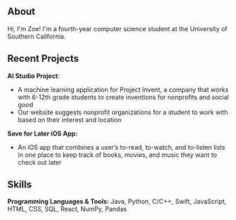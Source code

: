 **About**
---
Hi, I'm Zoe! I'm a fourth-year computer science student at the University of Southern California.

**Recent Projects**
---
**AI Studio Project**:
* A machine learning application for Project Invent, a company that works with 6-12th grade students to create inventions for nonprofits and social good
* Our website suggests nonprofit organizations for a student to work with based on their interest and location

**Save for Later iOS App:**
* An iOS app that combines a user’s to-read, to-watch, and to-listen lists in one place to keep track of books, movies, and music they want to check out later
 
**Skills**
---
**Programming Languages & Tools:** Java, Python, C/C++, Swift, JavaScript, HTML, CSS, SQL, React, NumPy, Pandas
